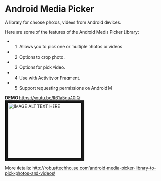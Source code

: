 # Android Media Picker
A library for choose photos, videos from Android devices.

Here are some of the features of the Android Media Picker Library:

* 1) Allows you to pick one or multiple photos or videos
* 2) Options to crop photo.
* 3) Options for pick video.
* 4) Use with Activity or Fragment.
* 5) Support requesting permissions on Android M

**DEMO** https://youtu.be/R61a5quA0iQ
<br/><a href="http://www.youtube.com/watch?feature=player_embedded&v=R61a5quA0iQ
" target="_blank"><img src="http://img.youtube.com/vi/R61a5quA0iQ/0.jpg" 
alt="IMAGE ALT TEXT HERE" width="240" height="180" border="10" /></a>

More details:
http://robusttechhouse.com/android-media-picker-library-to-pick-photos-and-videos/
